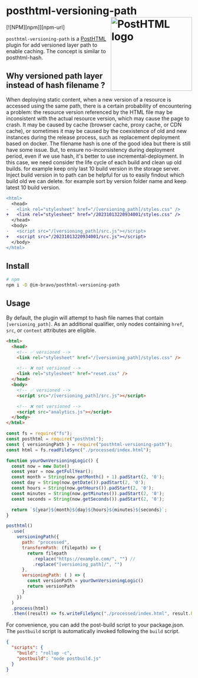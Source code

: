 # posthtml-versioning-path <img align="right" width="220" height="200" title="PostHTML logo" src="http://posthtml.github.io/posthtml/logo.svg">

[![NPM][npm]][npm-url]

`posthtml-versioning-path` is a [PostHTML](https://github.com/posthtml/posthtml) plugin for add versioned layer path to enable caching.
The concept is similar to posthtml-hash.

## Why versioned path layer instead of hash filename ?
When deploying static content, when a new version of a resource is accessed using the same path, there is a certain probability of encountering a problem: the resource version referenced by the HTML file may be inconsistent with the actual resource version, which may cause the page to crash.
It may be caused by cache (browser cache, proxy cache, or CDN cache), or sometimes it may be caused by the coexistence of old and new instances during the release process, such as replacement deployment based on docker.
The filename hash is one of the good idea but there is still have some issue.
But, to ensure no-inconsistency during deployment period, even if we use hash, it's better to use incremental-deployment. 
In this case, we need consider the life cycle of each build and clean up old builds. for example keep only last 10 build version in the storage server.
Inject build version in to path can be helpful for us to easily findout which build old we can delete. for example sort by version folder name and keep latest 10 build version.

```diff
<html>
  <head>
-   <link rel="stylesheet" href="/[versioning_path]/styles.css" />
+   <link rel="stylesheet" href="/20231013220934001/styles.css" />
  </head>
  <body>
-   <script src="/[versioning_path]/src.js"></script>
+   <script src="/20231013220934001/src.js"></script>
  </body>
</html>
```

## Install
```bash
# npm
npm i -D @im-bravo/posthtml-versioning-path
```

## Usage
By default, the plugin will attempt to hash file names that contain `[versioning_path]`. As an additional qualifier, only nodes containing `href`, `src`, or `content` attributes are eligible.

```html
<html>
  <head>
    <!-- ✅ versioned -->
    <link rel="stylesheet" href="/[versioning_path]/styles.css" />

    <!-- ❌ not versioned -->
    <link rel="stylesheet" href="reset.css" />
  </head>
  <body>
    <!-- ✅ versioned -->
    <script src="/[versioning_path]/src.js"></script>

    <!-- ❌ not versioned -->
    <script src="analytics.js"></script>
  </body>
</html>
```

```js:postbuild.js
const fs = require("fs");
const posthtml = require("posthtml");
const { versioningPath } = require("posthtml-versioning-path");
const html = fs.readFileSync("./processed/index.html");

function yourOwnVersioningLogic() {
  const now = new Date()
  const year = now.getFullYear();
  const month = String(now.getMonth() + 1).padStart(2, '0');
  const day = String(now.getDate()).padStart(2, '0');
  const hours = String(now.getHours()).padStart(2, '0');
  const minutes = String(now.getMinutes()).padStart(2, '0');
  const seconds = String(now.getSeconds()).padStart(2, '0');

  return `${year}${month}${day}${hours}${minutes}${seconds}`;
}

posthtml()
  .use(
    versioningPath({
      path: "processed",
      transformPath: (filepath) => {
        return filepath
          .replace("https://example.com/", "") // 
          .replace("[versioning_path]/", "")
      },
      versioningPath: ( ) => {
        const versionPath = yourOwnVersioningLogic()
        return versionPath
      }
    })
  )
  .process(html)
  .then((result) => fs.writeFileSync("./processed/index.html", result.html));

```

For convenience, you can add the post-build script to your package.json. The `postbuild` script is automatically invoked following the `build` script.

```json
{
  "scripts": {
    "build": "rollup -c",
    "postbuild": "node postbuild.js"
  }
}
```


